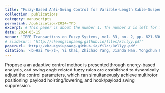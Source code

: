 ```yaml
---
title: "Fuzzy-Based Anti-Swing Control for Variable-Length Cable-Suspended Aerial Transportation Systems Considering the Hook Effect"
collection: publications
category: manuscripts
permalink: /publication/2024-TFS
excerpt: #'This paper is about the number 1. The number 2 is left for future work.'
date: 2024-05-15
venue: 'IEEE Transactions on Fuzzy Systems, vol. 33, no. 2, pp. 621-630, Feb. 2025'
# slidesurl: 'http://cheungsiupaang.github.io/files/kzllyy.pdf'
paperurl: 'http://cheungsiupaang.github.io/files/kzllyy.pdf'
citation: '<b>Hai Yu</b>, Yi Chai, Zhichao Yang, Jianda Han, Yongchun Fang, Xiao Liang*'
---
```

Propose a an adaptive control method is presented through energy-based analysis, and swing angle related fuzzy rules are established to dynamically adjust the control parameters, which can simultaneously achieve multirotor positioning, payload hoisting/lowering, and hook/payload swing suppression. 
